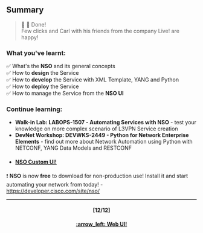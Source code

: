 ## Summary

> :clap: :tada: Done!  
> Few clicks and Carl with his friends from the company Live! are happy!

### What you've learnt:  
:white_check_mark:  What's the **NSO** and its general concepts  
:white_check_mark:  How to **design** the Service  
:white_check_mark:  How to **develop** the Service with XML Template, YANG and Python  
:white_check_mark:  How to **deploy** the Service  
:white_check_mark:  How to manage the Service from the **NSO UI** 

### Continue learning:
- **Walk-in Lab: LABOPS-1507 - Automating Services with NSO** - test your knowledge on more complex scenario of L3VPN Service creation
- **DevNet Workshop: DEVWKS-2449 - Python for Network Enterprise Elements** - find out more about Network Automation using Python with NETCONF, YANG Data Models and RESTCONF
- <h4><a href="/readme/7.md"> NSO Custom UI! </a> </h4>

:exclamation: **NSO** is now **free** to download for non-production use! Install it and start automating your network from today! - https://developer.cisco.com/site/nso/

---
<h4 align="center">[12/12]</h4>
<h4 align="center"> <a href="/readme/7b.md"> :arrow_left: Web UI! </a> </h4>

